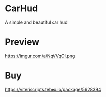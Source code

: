 # CarHud
A simple and beautiful car hud

# Preview 
https://imgur.com/a/NqVVqOl.png

# Buy
https://viteriscripts.tebex.io/package/5628394


